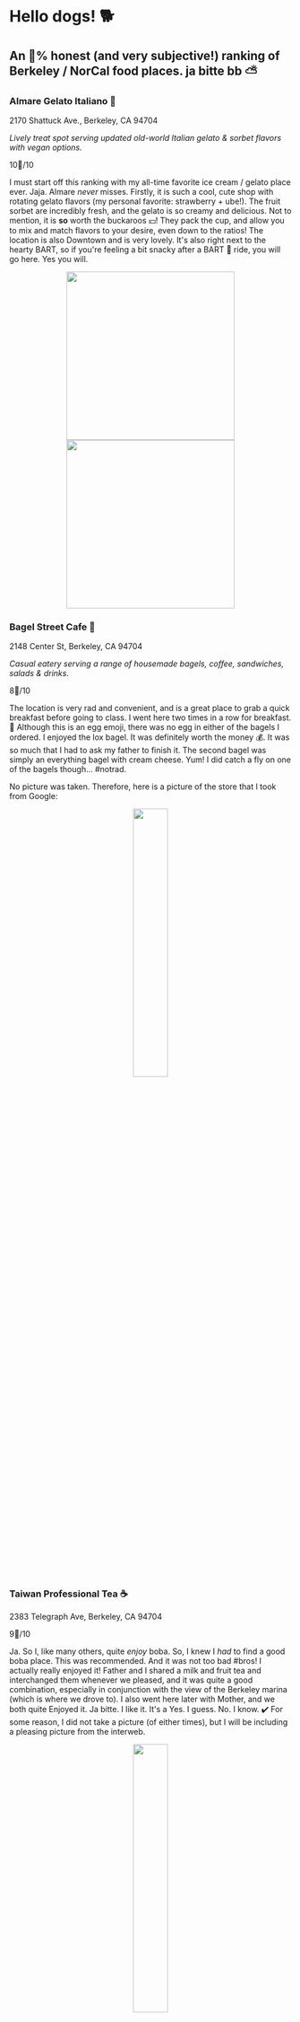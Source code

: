 # Hello dogs! 🐕 
## An 💯% honest (and very subjective!) ranking of Berkeley / NorCal food places. ja bitte bb ⛅️ 

### Almare Gelato Italiano 🍨 
2170 Shattuck Ave., Berkeley, CA 94704

*Lively treat spot serving updated old-world Italian gelato & sorbet flavors with vegan options.*

10🌟/10

I must start off this ranking with my all-time favorite ice cream / gelato place ever. Jaja. Almare *never* misses. Firstly, it is such a cool, cute shop with rotating gelato flavors (my personal favorite: strawberry + ube!). The fruit sorbet are incredibly fresh, and the gelato is so creamy and delicious. Not to mention, it is **so** worth the buckaroos 💴! They pack the cup, and allow you to mix and match flavors to your desire, even down to the ratios! The location is also Downtown and is very lovely. It's also right next to the hearty BART, so if you're feeling a bit snacky after a BART 🚊 ride, you will go here. Yes you will. 

<p align="middle">
  <img src="/IMG-9619.jpg" width="300" />
  <img src="/IMG-0651.jpg" width="300" /> 
</p>

### Bagel Street Cafe 🥯 
2148 Center St, Berkeley, CA 94704

*Casual eatery serving a range of housemade bagels, coffee, sandwiches, salads & drinks.*

8🌟/10

The location is very rad and convenient, and is a great place to grab a quick breakfast before going to class. I went here two times in a row for breakfast. 🍳 Although this is an egg emoji, there was no egg in either of the bagels I ordered.
I enjoyed the lox bagel. It was definitely worth the money 💰. It was so much that I had to ask my father to finish it. The second bagel was simply an everything bagel with cream cheese. Yum! 
I did catch a fly on one of the bagels though... #notrad.

No picture was taken. Therefore, here is a picture of the store that I took from Google:

<p align = "middle">
 <img src="./bagel.jpeg" style="width:35%; margin:auto; display:block">
</p>

### Taiwan Professional Tea ☕️ 
2383 Telegraph Ave, Berkeley, CA 94704

9🌟/10

Ja. So I, like many others, quite *enjoy* boba. So, I knew I *had* to find a good boba place. This was recommended. And it was not too bad #bros! I actually really enjoyed it! Father and I shared a milk and fruit tea and interchanged them whenever we pleased, and it was quite a good combination, especially in conjunction with the view of the Berkeley marina (which is where we drove to). I also went here later with Mother, and we both quite Enjoyed it. Ja bitte. I like it. It's a Yes. I guess. No. I know. ✔️  For some reason, I did not take a picture (of either times), but I will be including a pleasing picture from the interweb. 

<p align = "middle">
 <img src="./tptea.jpeg" style="width:35%; margin:auto; display:block">
</p>

### Burma Superstar 💫 
4721 Telegraph Ave, Oakland, CA 94609

*Relaxed eatery dishing up Burmese noodle, rice & meat dishes, plus vegetarian options.*

8🌟/10

This was one of the top-rated restaurants in Oakland. Jaja. #tbh had a quite emotional experience 💧 here as this was my last day with my dad before going off on my own...but it was a great place! We got really lucky with the lack of wait, and the waiters were very kind. 👄 For example, we ordered one of their signature salads, and they tossed it for us and made lovely conversation. 👏 
The food was quite delicious, but not anything *crazy* good. Yes. But I very much enjoyed it!
I probably would go here again, but also, I might not. 
But again, it was quite enjoyable!
Ja. ❤️ 

<p align = "middle">
 <img src="IMG-9668.jpg" style="width:35%; margin:auto; display:block">
</p>

### Crossroads 🚗 
2415 Bowditch St, Berkeley, CA 94720

7🌟/10

I don't go here often. Sometimes, the environment is very loud 👂 and overwhelming. However, the food is not too bad, and has many choices. Ja. If I had to pay full-price to go here, I would not step foot in the building. However, props to the chefs. 👩‍🍳 👨‍🍳 

<p align = "middle">
 <img src="crossroads.jpeg.crdownload" style="width:35%; margin:auto; display:block">
</p>


### Cafe 3 🥕 
2400 Durant Ave, Berkeley, CA 94704

6🌟/10

Listen. It's definitely a hit or miss... 🎯 but also, I've been able to eat in Cafe 3 for free this entire summer. Therefore, I am choosing to focus on the positives. 
Some of my favorites:
✅ grilled broccoli 🥦 
✅ soyrizo scramble + brown rice 🍚 
✅ pineapple salmon🎣 
✅ breaded cod 🐠 

<p align = "middle">
 <img src="IMG-0178.jpg" style="width:35%; margin:auto; display:block">
</p>

### Riceful Onigiri 🍙 
2435 Durant Ave, Berkeley, CA 94704

9🌟/10

Yes. Very much so! I love this place. It's quick and convenient, and mighty tasty. 👅  I love spamisubi, but I only rarely ate it back at home. This is spamisubi with a twist! 👏 Jaja. I've gone here probably 4 times already, and I've had the pork katsu and shrimp 🍤 . They are both very delicious, and I am definitely coming back.

### Dumpling Kitchen 🥟 
2517 Durant Ave Ste A, Berkeley, CA 94704

6🌟/10

### Yogurt Park 🍦 
2433 Durant Ave A, Berkeley, CA 94704

*Long-running (since 1977) shop, open late, offering frozen yogurt in simple digs.*

### Boba Ninja 🥷 
2519 Durant Ave, Berkeley, CA 94704

*Bubble tea store with popcorn chicken that's the bomb dot com*

### U-Cha 🕊 
2199 Bancroft Way, Berkeley, CA 94720

*Chill counter in a simple modern storefront for iced & bubble tea drinks with creative snacks.*

### Imm Thai Street Food 🥣 
2068 University Ave, Berkeley, CA 94704

*Thai street eats, plus beer & wine, in a buzzing, casual spot with understated decor.*

### Sourdough and Co 🥖 
2509 Haste St, Berkeley, CA 94704

### Bonchon Berkeley 🍗
2050 Berkeley Way, Berkeley, CA 94704

*Casual chain serving cooked-to-order Korean fried chicken, plus other traditional eats.*

### Alley Kitchens 🍜 
2309 Telegraph Ave, Berkeley, CA 94704

*Ramen, matcha & Japanese bites offered in snug surrounds inspired by Tokyo's street-food cafes.*

### Gott's Roadside 🍔 
One Ferry Building, The Embarcadero S, San Francisco, CA 94111

*This retro eatery offers locally sourced burgers, fish tacos & beer, plus outdoor picnic tables.*

### Humphry Slocombe 👅 
One Ferry Building #8, San Francisco, CA 94111

*Small shop selling ice cream made from high-end ingredients, including unusual flavors like cheese.*

### Kimchi Garden 🪴 
2517 Durant Ave suite B, Berkeley, CA 94704

*Casual destination serving standard Korean noodle dishes, barbecue & kimchi in a cozy space.*

### Caffe Strada 🥪 
2300 College Ave, Berkeley, CA 94704

*Popular among students, this tree-shaded cafe provides a kick with coffee drinks, teas & pastries.*

### Sharetea 🫖 
2328 Telegraph Ave, Berkeley, CA 94704

### Purple Kow 🐄 
2164 Center St, Berkeley, CA 94704

*Asian-influenced sweets menu featuring flavored teas, jelly drinks & assorted snacks & desserts.*

### Pla Daek Thai Esan Food 🥘 
4133 Piedmont Ave, Oakland, CA 94611

### Top Dog 🌭 
2534 Durant Ave, Berkeley, CA 94704

*Quick-serve sausages including specialties & veggie options served in a minimalist setting.*

### Hui Lau Shan 🥭 
2282 Fulton St, Berkeley, CA 94704

### Berkeley Social Club 🕺 
2050 University Ave, Berkeley, CA 94704

*Lively spot serving eclectic Asian-American fare with beer & wine in expansive quarters.*

9🌟/10

I heard Good 👍 reviews about this place, and it was quite lovely!! Parking is quite the nightmare around this area, but the food was simply delightful! Pancakes 🥞, strawberry 🍓 avocado 🥑 toast, bulgogi rice bowl, beautiful candied bacon 🥓 , fried chicken salad...there was just so much! And they were all finger-licking #delicious. Would definitely go here again (given the money and chance)!

<p align="middle">
  <img src="/IMG-9619.jpg" width="300" />
  <img src="/IMG-0651.jpg" width="300" /> 
</p>

### SoDoi Coffee Tasting House 🏡
2438 Durant Ave, Berkeley, CA 94704

*Airy, industrial stop with reclaimed wood tables & a bright wall mural serves caffeinated beverages.*

### Koo 🍣 
408 Irving St, San Francisco, CA 94122

*High-quality sushi & innovative grilled plates in basic digs with tables & sushi bar seating.*

### Ben & Jerry's 🧊 
2130 Center St Suite 102, Berkeley, CA 94704
*Iconic Vermont-based ice cream parlor chain, known for its creative, cleverly named flavors.*


